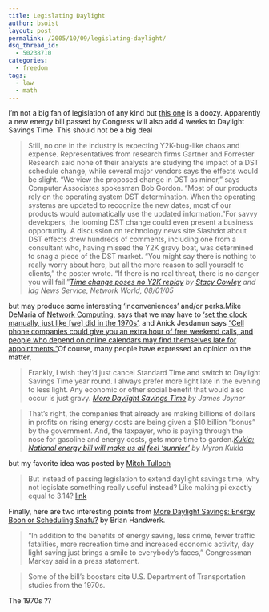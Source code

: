 ```yaml
---
title: Legislating Daylight
author: bsoist
layout: post
permalink: /2005/10/09/legislating-daylight/
dsq_thread_id:
  - 50238710
categories:
  - freedom
tags:
  - law
  - math
---
```

I&#8217;m not a big fan of legislation of any kind but [this one][1] is a doozy. Apparently a new energy bill passed by Congress will also add 4 weeks to Daylight Savings Time. This should not be a big deal

> Still, no one in the industry is expecting Y2K-bug-like chaos and expense. Representatives from research firms Gartner and Forrester Research said none of their analysts are studying the impact of a DST schedule change, while several major vendors says the effects would be slight. &#8220;We view the proposed change in DST as minor,&#8221; says Computer Associates spokesman Bob Gordon. &#8220;Most of our products rely on the operating system DST determination. When the operating systems are updated to recognize the new dates, most of our products would automatically use the updated information.&#8221;For savvy developers, the looming DST change could even present a business opportunity. A discussion on technology news site Slashdot about DST effects drew hundreds of comments, including one from a consultant who, having missed the Y2K gravy boat, was determined to snag a piece of the DST market. &#8220;You might say there is nothing to really worry about here, but all the more reason to sell yourself to clients,&#8221; the poster wrote. &#8220;If there is no real threat, there is no danger you will fail.&#8221;<cite><a href="http://www.networkworld.com/news/2005/080105-daylight-savings.html">Time change poses no Y2K replay</a> by <a href="http://www.networkworld.com/Home/scowley.html">Stacy Cowley</a> and Idg News Service, Network World, 08/01/05</cite>

but may produce some interesting &#8216;inconveniences&#8217; and/or perks.Mike DeMaria of [Network Computing][2], says that we may have to [&#8216;set the clock manually, just like [we] did in the 1970s&#8217;][3], and Anick Jesdanun says [&#8220;Cell phone companies could give you an extra hour of free weekend calls, and people who depend on online calendars may find themselves late for appointments.&#8221;][4]Of course, many people have expressed an opinion on the matter,  

> Frankly, I wish they&#8217;d just cancel Standard Time and switch to Daylight Savings Time year round. I always prefer more light late in the evening to less light. Any economic or other social benefit that would also occur is just gravy. <cite><a href="http://www.outsidethebeltway.com/archives/11469">More Daylight Savings Time</a> by James Joyner </cite>

> That&#8217;s right, the companies that already are making billions of dollars in profits on rising energy costs are being given a $10 billion &#8220;bonus&#8221; by the government. And, the taxpayer, who is paying through the nose for gasoline and energy costs, gets more time to garden.<cite><a href="http://www.mlive.com/news/grpress/index.ssf?/base/news-6/112368512995200.xml&coll=6">Kukla: National energy bill will make us all feel &#8216;sunnier&#8217;</a> by Myron Kukla</cite>

but my favorite idea was posted by [Mitch Tulloch][5]  

> But instead of passing legislation to extend daylight savings time, why not legislate something really useful instead? Like making pi exactly equal to 3.14? [link][6]

Finally, here are two interesting points from [More Daylight Savings: Energy Boon or Scheduling Snafu?][7] by Brian Handwerk.  

> &#8220;In addition to the benefits of energy saving, less crime, fewer traffic fatalities, more recreation time and increased economic activity, day light saving just brings a smile to everybody&#8217;s faces,&#8221; Congressman Markey said in a press statement.

> Some of the bill&#8217;s boosters cite U.S. Department of Transportation studies from the 1970s.

The 1970s ??

 [1]: http://
 [2]: http://www.nwc.com/;jsessionid=Z3GYPTJ1FE5CAQSNDBCCKH0CJUMEKJVN
 [3]: http://informationweek.com/story/showArticle.jhtml?articleID=166403681
 [4]: http://news.yahoo.com/s/ap/20050807/ap_on_hi_te/daylight_saving_tech
 [5]: http://www.oreillynet.com/pub/au/438
 [6]: http://www.oreillynet.com/pub/wlg/7577
 [7]: http://news.nationalgeographic.com/news/2005/07/0728_050728_daylight.html
